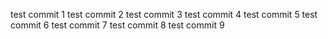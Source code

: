 
test commit 1
test commit 2
test commit 3
test commit 4
test commit 5
test commit 6
test commit 7
test commit 8
test commit 9
